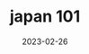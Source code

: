 ---
weight: 101
images: 
- /images/Japan/DSCF9703.jpg
title: japan 101
date: 2023-02-26
tags:
- japan
---